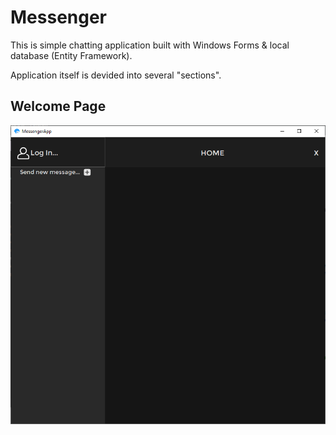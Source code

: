 # Messenger

This is simple chatting application built with Windows Forms & local database (Entity Framework).

Application itself is devided into several "sections".

## Welcome Page
![Default](https://github.com/xadam1/Messenger/blob/master/Resources/img/default.png "default (welcome) page")

